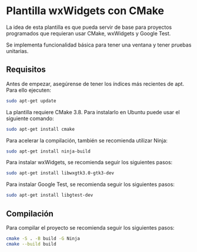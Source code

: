 # Plantilla wxWidgets con CMake

La idea de esta plantilla es que pueda servir de base para proyectos
programados que requieran usar CMake, wxWidgets y Google Test.

Se implementa funcionalidad básica para tener una ventana y tener pruebas
unitarias.

## Requisitos

Antes de empezar, asegúrense de tener los índices más recientes de apt. Para ello ejecuten:

```bash
sudo apt-get update
```

La plantilla requiere CMake 3.8. Para instalarlo en Ubuntu puede usar el siguiente comando:

```bash
sudo apt-get install cmake
```

Para acelerar la compilación, también se recomienda utilizar Ninja:

```bash
sudo apt-get install ninja-build
```

Para instalar wxWidgets, se recomienda seguir los siguientes pasos:

```bash
sudo apt-get install libwxgtk3.0-gtk3-dev
```

Para instalar Google Test, se recomienda seguir los siguientes pasos:

```bash
sudo apt-get install libgtest-dev
```

## Compilación

Para compilar el proyecto se recomienda seguir los siguientes pasos:

```bash
cmake -S . -B build -G Ninja
cmake --build build
```
